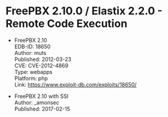 FreePBX 2.10.0 / Elastix 2.2.0 - Remote Code Execution
======================================================

- FreePBX 2.10</br>
EDB-ID: 18650</br>
Author: muts</br>
Published: 2012-03-23</br>
CVE: CVE-2012-4869</br>
Type: webapps</br>
Platform: php</br>
Link: <https://www.exploit-db.com/exploits/18650/></br>

- FreePBX 2.10 with SSl</br>
Author: \_amonsec</br>
Published: 2017-02-15</br>
